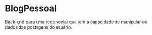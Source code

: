 # BlogPessoal
Back-end para uma rede social que tem a capacidade de manipular os dados das postagens do usuário.

